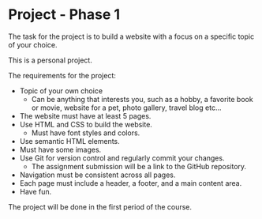 # Project - Phase 1

The task for the project is to build a website with a focus on a specific topic of your choice.

This is a personal project.

The requirements for the project:

- Topic of your own choice
  - Can be anything that interests you, such as a hobby, a favorite book or movie, website for a pet, photo gallery, travel blog etc...
- The website must have at least 5 pages.
- Use HTML and CSS to build the website.
  - Must have font styles and colors.
- Use semantic HTML elements.
- Must have some images.
- Use Git for version control and regularly commit your changes.
  - The assignment submission will be a link to the GitHub repository.
- Navigation must be consistent across all pages.
- Each page must include a header, a footer, and a main content area.
- Have fun.

The project will be done in the first period of the course.

